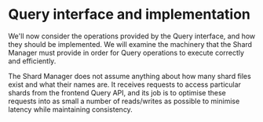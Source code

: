 # Query interface and implementation

We'll now consider the operations provided by the Query interface, and how they
should be implemented. We will examine the machinery that the Shard Manager must
provide in order for Query operations to execute correctly and efficiently.

The Shard Manager does not assume anything about how many shard files exist and
what their names are. It receives requests to access particular shards from the
frontend Query API, and its job is to optimise these requests into as small a
number of reads/writes as possible to minimise latency while maintaining
consistency.
